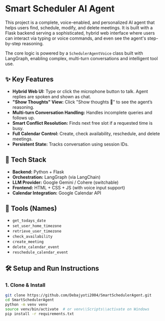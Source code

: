 # Smart Scheduler AI Agent

This project is a complete, voice-enabled, and personalized AI agent that helps users find, schedule, modify, and delete meetings. It is built with a Flask backend serving a sophisticated, hybrid web interface where users can interact via typing or voice commands, and even see the agent's step-by-step reasoning.

The core logic is powered by a `SchedulerAgentVoice` class built with LangGraph, enabling complex, multi-turn conversations and intelligent tool use.

## ✨ Key Features

- **Hybrid Web UI:** Type or click the microphone button to talk. Agent replies are spoken and shown as chat.
- **"Show Thoughts" View:** Click "Show thoughts 🤔" to see the agent’s reasoning.
- **Multi-turn Conversation Handling:** Handles incomplete queries and follows up.
- **Smart Conflict Resolution:** Finds next free slot if a requested time is busy.
- **Full Calendar Control:** Create, check availability, reschedule, and delete meetings.
- **Persistent State:** Tracks conversation using session IDs.

## 🚀 Tech Stack

- **Backend:** Python + Flask
- **Orchestration:** LangGraph (via LangChain)
- **LLM Provider:** Google Gemini / Cohere (switchable)
- **Frontend:** HTML + CSS + JS (with voice input support)
- **Calendar Integration:** Google Calendar API

## 🔧 Tools (Names)

- `get_todays_date`
- `set_user_home_timezone`
- `retrieve_user_timezone`
- `check_availability`
- `create_meeting`
- `delete_calendar_event`
- `reschedule_calendar_event`

## 🛠️ Setup and Run Instructions

### 1. Clone & Install

```bash
git clone https://github.com/Debajyoti2004/SmartSchedulerAgent.git
cd SmartSchedulerAgent
python -m venv venv
source venv/bin/activate  # or venv\\Scripts\\activate on Windows
pip install -r requirements.txt
```
